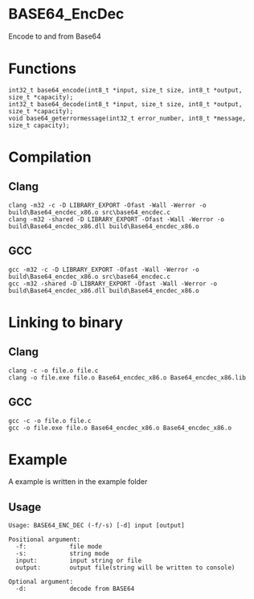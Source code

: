 # BASE64_EncDec
Encode to and from Base64

# Functions

	int32_t base64_encode(int8_t *input, size_t size, int8_t *output, size_t *capacity);
	int32_t base64_decode(int8_t *input, size_t size, int8_t *output, size_t *capacity);
	void base64_geterrormessage(int32_t error_number, int8_t *message, size_t capacity);

# Compilation

## Clang
	clang -m32 -c -D LIBRARY_EXPORT -Ofast -Wall -Werror -o build\Base64_encdec_x86.o src\base64_encdec.c
	clang -m32 -shared -D LIBRARY_EXPORT -Ofast -Wall -Werror -o build\Base64_encdec_x86.dll build\Base64_encdec_x86.o

## GCC
	gcc -m32 -c -D LIBRARY_EXPORT -Ofast -Wall -Werror -o build\Base64_encdec_x86.o src\base64_encdec.c
	gcc -m32 -shared -D LIBRARY_EXPORT -Ofast -Wall -Werror -o build\Base64_encdec_x86.dll build\Base64_encdec_x86.o

# Linking to binary

## Clang
	clang -c -o file.o file.c
	clang -o file.exe file.o Base64_encdec_x86.o Base64_encdec_x86.lib

## GCC
	gcc -c -o file.o file.c
	gcc -o file.exe file.o Base64_encdec_x86.o Base64_encdec_x86.o


# Example
A example is written in the example folder

## Usage
	Usage: BASE64_ENC_DEC (-f/-s) [-d] input [output]

	Positional argument:
	  -f:            file mode
	  -s:            string mode
	  input:         input string or file
	  output:        output file(string will be written to console)

	Optional argument:
	  -d:            decode from BASE64